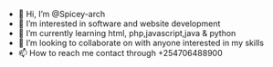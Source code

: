 - 👋 Hi, I’m @Spicey-arch
- 👀 I’m interested in software and website development
- 🌱 I’m currently learning html, php,javascript,java & python
- 💞️ I’m looking to collaborate on with anyone interested in my skills
- 📫 How to reach me contact through +254706488900

<!---
Spicey-arch/Spicey-arch is a ✨ special ✨ repository because its `README.md` (this file) appears on your GitHub profile.
You can click the Preview link to take a look at your changes.
--->
